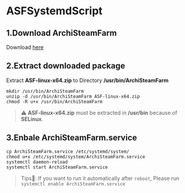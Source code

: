 # ASFSystemdScript

## 1.Download ArchiSteamFarm

Download [here](https://github.com/JustArchiNET/ArchiSteamFarm/releases)

## 2.Extract downloaded package

Extract **ASF-linux-x64.zip** to Directory **/usr/bin/ArchiSteamFarm**

```
mkdir /usr/bin/ArchiSteamFarm
unzip -d /usr/bin/ArchiSteamFarm ASF-linux-x64.zip
chmod -R u+x /usr/bin/ArchiSteamFarm
```

> :warning: **ASF-linux-x64.zip** must be extracted in **/usr/bin** because of **SELinux**.

## 3.Enbale ArchiSteamFarm.service

```
cp ArchiSteamFarm.service /etc/systemd/system/
chmod u+x /etc/systemd/system/ArchiSteamFarm.service
systemctl daemon-reload
systemctl start ArchiSteamFarm.service
```

> Tips:zany_face:: If you want to run it automatically after `reboot`, Please run `systemctl enable ArchiSteamFarm.service`
